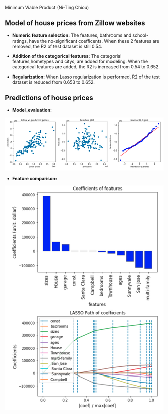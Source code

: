 Minimum Viable Product (Ni-Ting Chiou)

##  Model of house prices from Zillow websites

* **Numeric feature selection:** The features, bathrooms and school-ratings, have the no-significant coefficents. When these 2 features are removed, the R2 of test dataset is still 0.54.

* **Addition of the categorical features:** The categorial features,hometypes and citys, are added for modeling. When the categorical features are added, the R2 is increased from 0.54 to 0.652.

* **Regularization:** When Lasso regularization is performed, R2 of the test dataset is reduced from 0.653 to 0.652.


##  Predictions of house prices

* **Model_evaluation:** 

![alt text](https://github.com/chiouNT/Linear_regression/blob/main/Images/Model_evaluation.png)


* **Feature comparison:** 

![alt text](https://github.com/chiouNT/Linear_regression/blob/main/Images/Feature%20comparison.png)


